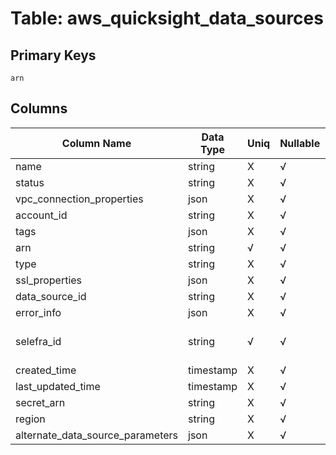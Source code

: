 # Table: aws_quicksight_data_sources

## Primary Keys 

```
arn
```


## Columns 

|  Column Name   |  Data Type  | Uniq | Nullable | Description | 
|  ----  | ----  | ----  | ----  | ---- | 
| name | string | X | √ |  | 
| status | string | X | √ |  | 
| vpc_connection_properties | json | X | √ |  | 
| account_id | string | X | √ |  | 
| tags | json | X | √ |  | 
| arn | string | √ | √ |  | 
| type | string | X | √ |  | 
| ssl_properties | json | X | √ |  | 
| data_source_id | string | X | √ |  | 
| error_info | json | X | √ |  | 
| selefra_id | string | √ | √ | primary keys value md5 | 
| created_time | timestamp | X | √ |  | 
| last_updated_time | timestamp | X | √ |  | 
| secret_arn | string | X | √ |  | 
| region | string | X | √ |  | 
| alternate_data_source_parameters | json | X | √ |  | 


